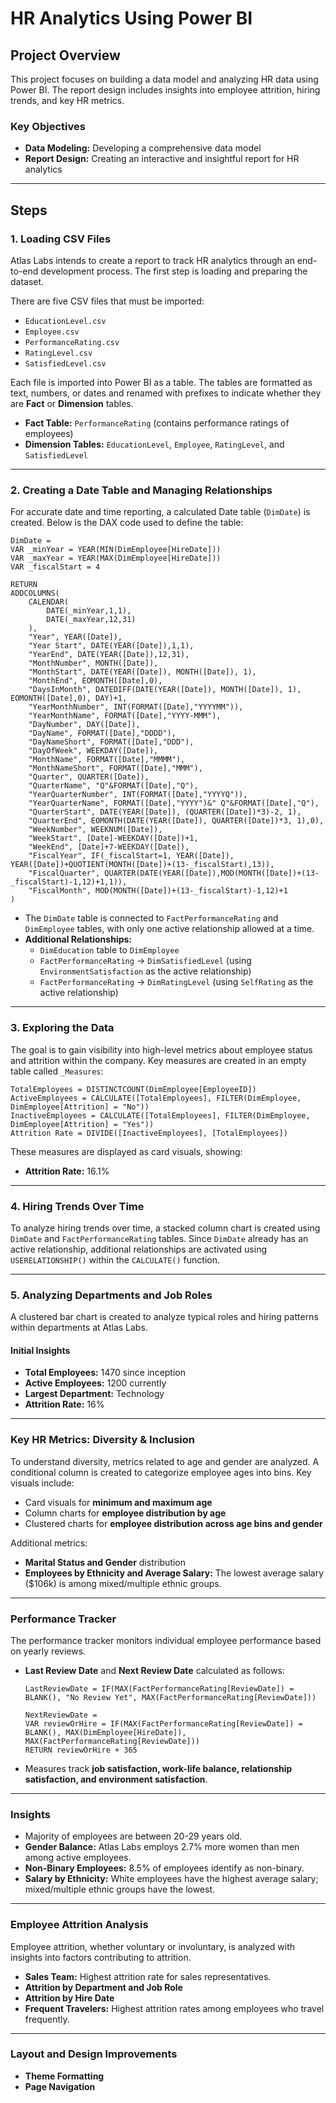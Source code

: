 
# HR Analytics Using Power BI

## Project Overview
This project focuses on building a data model and analyzing HR data using Power BI. The report design includes insights into employee attrition, hiring trends, and key HR metrics.

### Key Objectives
- **Data Modeling:** Developing a comprehensive data model
- **Report Design:** Creating an interactive and insightful report for HR analytics

---

## Steps

### 1. Loading CSV Files

Atlas Labs intends to create a report to track HR analytics through an end-to-end development process. The first step is loading and preparing the dataset. 

There are five CSV files that must be imported:
- `EducationLevel.csv`
- `Employee.csv`
- `PerformanceRating.csv`
- `RatingLevel.csv`
- `SatisfiedLevel.csv`

Each file is imported into Power BI as a table. The tables are formatted as text, numbers, or dates and renamed with prefixes to indicate whether they are **Fact** or **Dimension** tables.

- **Fact Table:** `PerformanceRating` (contains performance ratings of employees)
- **Dimension Tables:** `EducationLevel`, `Employee`, `RatingLevel`, and `SatisfiedLevel`

---

### 2. Creating a Date Table and Managing Relationships

For accurate date and time reporting, a calculated Date table (`DimDate`) is created. Below is the DAX code used to define the table:

```DAX
DimDate = 
VAR _minYear = YEAR(MIN(DimEmployee[HireDate]))
VAR _maxYear = YEAR(MAX(DimEmployee[HireDate]))
VAR _fiscalStart = 4 

RETURN
ADDCOLUMNS(
    CALENDAR(
        DATE(_minYear,1,1),
        DATE(_maxYear,12,31)
    ),
    "Year", YEAR([Date]),
    "Year Start", DATE(YEAR([Date]),1,1),
    "YearEnd", DATE(YEAR([Date]),12,31),
    "MonthNumber", MONTH([Date]),
    "MonthStart", DATE(YEAR([Date]), MONTH([Date]), 1),
    "MonthEnd", EOMONTH([Date],0),
    "DaysInMonth", DATEDIFF(DATE(YEAR([Date]), MONTH([Date]), 1), EOMONTH([Date],0), DAY)+1,
    "YearMonthNumber", INT(FORMAT([Date],"YYYYMM")),
    "YearMonthName", FORMAT([Date],"YYYY-MMM"),
    "DayNumber", DAY([Date]),
    "DayName", FORMAT([Date],"DDDD"),
    "DayNameShort", FORMAT([Date],"DDD"),
    "DayOfWeek", WEEKDAY([Date]),
    "MonthName", FORMAT([Date],"MMMM"),
    "MonthNameShort", FORMAT([Date],"MMM"),
    "Quarter", QUARTER([Date]),
    "QuarterName", "Q"&FORMAT([Date],"Q"),
    "YearQuarterNumber", INT(FORMAT([Date],"YYYYQ")),
    "YearQuarterName", FORMAT([Date],"YYYY")&" Q"&FORMAT([Date],"Q"),
    "QuarterStart", DATE(YEAR([Date]), (QUARTER([Date])*3)-2, 1),
    "QuarterEnd", EOMONTH(DATE(YEAR([Date]), QUARTER([Date])*3, 1),0),
    "WeekNumber", WEEKNUM([Date]),
    "WeekStart", [Date]-WEEKDAY([Date])+1,
    "WeekEnd", [Date]+7-WEEKDAY([Date]),
    "FiscalYear", IF(_fiscalStart=1, YEAR([Date]), YEAR([Date])+QUOTIENT(MONTH([Date])+(13-_fiscalStart),13)),
    "FiscalQuarter", QUARTER(DATE(YEAR([Date]),MOD(MONTH([Date])+(13-_fiscalStart)-1,12)+1,1)),
    "FiscalMonth", MOD(MONTH([Date])+(13-_fiscalStart)-1,12)+1
)
```

- The `DimDate` table is connected to `FactPerformanceRating` and `DimEmployee` tables, with only one active relationship allowed at a time.
- **Additional Relationships:**
  - `DimEducation` table to `DimEmployee`
  - `FactPerformanceRating` -> `DimSatisfiedLevel` (using `EnvironmentSatisfaction` as the active relationship)
  - `FactPerformanceRating` -> `DimRatingLevel` (using `SelfRating` as the active relationship)

---

### 3. Exploring the Data

The goal is to gain visibility into high-level metrics about employee status and attrition within the company. Key measures are created in an empty table called `_Measures`:

```DAX
TotalEmployees = DISTINCTCOUNT(DimEmployee[EmployeeID])
ActiveEmployees = CALCULATE([TotalEmployees], FILTER(DimEmployee, DimEmployee[Attrition] = "No"))
InactiveEmployees = CALCULATE([TotalEmployees], FILTER(DimEmployee, DimEmployee[Attrition] = "Yes"))
Attrition Rate = DIVIDE([InactiveEmployees], [TotalEmployees])
```

These measures are displayed as card visuals, showing:
- **Attrition Rate:** 16.1%

---

### 4. Hiring Trends Over Time

To analyze hiring trends over time, a stacked column chart is created using `DimDate` and `FactPerformanceRating` tables. Since `DimDate` already has an active relationship, additional relationships are activated using `USERELATIONSHIP()` within the `CALCULATE()` function.

---

### 5. Analyzing Departments and Job Roles

A clustered bar chart is created to analyze typical roles and hiring patterns within departments at Atlas Labs.

#### Initial Insights
- **Total Employees:** 1470 since inception
- **Active Employees:** 1200 currently
- **Largest Department:** Technology
- **Attrition Rate:** 16%

---

### Key HR Metrics: Diversity & Inclusion

To understand diversity, metrics related to age and gender are analyzed. A conditional column is created to categorize employee ages into bins. Key visuals include:
- Card visuals for **minimum and maximum age**
- Column charts for **employee distribution by age**
- Clustered charts for **employee distribution across age bins and gender**

Additional metrics:
- **Marital Status and Gender** distribution
- **Employees by Ethnicity and Average Salary:** The lowest average salary ($106k) is among mixed/multiple ethnic groups.

---

### Performance Tracker

The performance tracker monitors individual employee performance based on yearly reviews.

- **Last Review Date** and **Next Review Date** calculated as follows:

    ```DAX
    LastReviewDate = IF(MAX(FactPerformanceRating[ReviewDate]) = BLANK(), "No Review Yet", MAX(FactPerformanceRating[ReviewDate]))
    
    NextReviewDate = 
    VAR reviewOrHire = IF(MAX(FactPerformanceRating[ReviewDate]) = BLANK(), MAX(DimEmployee[HireDate]), MAX(FactPerformanceRating[ReviewDate]))
    RETURN reviewOrHire + 365
    ```

- Measures track **job satisfaction, work-life balance, relationship satisfaction, and environment satisfaction**.

---

### Insights

- Majority of employees are between 20-29 years old.
- **Gender Balance:** Atlas Labs employs 2.7% more women than men among active employees.
- **Non-Binary Employees:** 8.5% of employees identify as non-binary.
- **Salary by Ethnicity:** White employees have the highest average salary; mixed/multiple ethnic groups have the lowest.

---

### Employee Attrition Analysis

Employee attrition, whether voluntary or involuntary, is analyzed with insights into factors contributing to attrition.

- **Sales Team:** Highest attrition rate for sales representatives.
- **Attrition by Department and Job Role**
- **Attrition by Hire Date**
- **Frequent Travelers:** Highest attrition rates among employees who travel frequently.

---

### Layout and Design Improvements

- **Theme Formatting**
- **Page Navigation**
